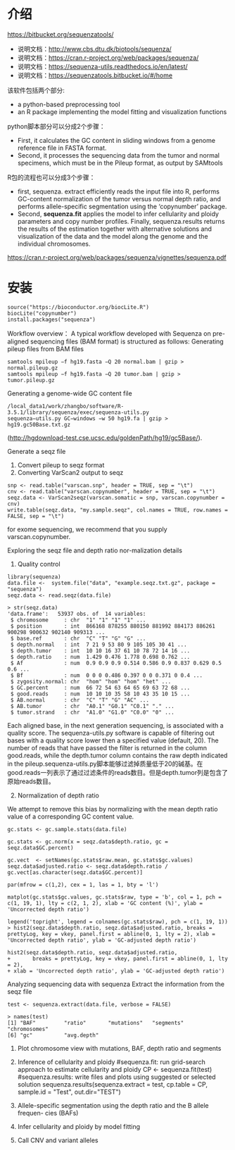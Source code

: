 # 介绍
https://bitbucket.org/sequenzatools/

+ 说明文档：http://www.cbs.dtu.dk/biotools/sequenza/
+ 说明文档：https://cran.r-project.org/web/packages/sequenza/
+ 说明文档：https://sequenza-utils.readthedocs.io/en/latest/
+ 说明文档：https://sequenzatools.bitbucket.io/#/home

该软件包括两个部分:
+ a python-based preprocessing tool
+ an R package implementing the model fitting and visualization functions

python脚本部分可以分成2个步骤：
+ First, it calculates the GC content in sliding windows from a genome reference file in FASTA format.
+ Second, it processes the sequencing data from the tumor and normal specimens, which must be in the Pileup format, as output by SAMtools


R包的流程也可以分成3个步骤：
+ first, sequenza. extract efficiently reads the input file into R, performs GC-content normalization of the tumor versus normal depth ratio, and performs allele-specific segmentation using the ‘copynumber’ package.
+ Second, **sequenza.fit** applies the model to infer cellularity and ploidy parameters and copy number profiles.
Finally, sequenza.results returns the results of the estimation together with alternative solutions and visualization of the data and the model along the genome and the individual chromosomes.

https://cran.r-project.org/web/packages/sequenza/vignettes/sequenza.pdf

# 安装
```
source("https://bioconductor.org/biocLite.R")
biocLite("copynumber")
install.packages("sequenza")
```


Workflow overview：
A typical workflow developed with Sequenza on pre-aligned sequencing files (BAM format) is structured as follows:
Generating pileup files from BAM files
```
samtools mpileup −f hg19.fasta −Q 20 normal.bam | gzip > normal.pileup.gz
samtools mpileup −f hg19.fasta −Q 20 tumor.bam | gzip > tumor.pileup.gz
```

Generating a genome-wide GC content file
```
/local_data1/work/zhangbo/software/R-3.5.1/library/sequenza/exec/sequenza-utils.py
sequenza−utils.py GC−windows −w 50 hg19.fa | gzip > hg19.gc50Base.txt.gz
```
(http://hgdownload-test.cse.ucsc.edu/goldenPath/hg19/gc5Base/).

Generate a seqz file
1. Convert pileup to seqz format
2. Converting VarScan2 output to seqz
```
snp <- read.table("varscan.snp", header = TRUE, sep = "\t")
cnv <- read.table("varscan.copynumber", header = TRUE, sep = "\t")
seqz.data <- VarScan2seqz(varscan.somatic = snp, varscan.copynumber = cnv)
write.table(seqz.data, "my.sample.seqz", col.names = TRUE, row.names = FALSE, sep = "\t")
```
for exome sequencing, we recommend that you supply varscan.copynumber.

Exploring the seqz file and depth ratio nor-malization details
1. Quality control
```
library(sequenza)
data.file <-  system.file("data", "example.seqz.txt.gz", package = "sequenza")
seqz.data <- read.seqz(data.file)

> str(seqz.data)
'data.frame':	53937 obs. of  14 variables:
 $ chromosome     : chr  "1" "1" "1" "1" ...
 $ position       : int  866168 878255 880150 881992 884173 886261 900298 900632 902140 909313 ...
 $ base.ref       : chr  "C" "T" "G" "G" ...
 $ depth.normal   : int  7 21 9 53 80 9 105 105 30 41 ...
 $ depth.tumor    : int  10 10 16 37 61 10 78 72 14 16 ...
 $ depth.ratio    : num  1.429 0.476 1.778 0.698 0.762 ...
 $ Af             : num  0.9 0.9 0.9 0.514 0.586 0.9 0.837 0.629 0.5 0.6 ...
 $ Bf             : num  0 0 0 0.486 0.397 0 0 0.371 0 0.4 ...
 $ zygosity.normal: chr  "hom" "hom" "hom" "het" ...
 $ GC.percent     : num  66 72 54 63 64 65 69 63 72 68 ...
 $ good.reads     : num  10 10 10 35 58 10 43 35 10 15 ...
 $ AB.normal      : chr  "C" "T" "G" "AC" ...
 $ AB.tumor       : chr  "A0.1" "G0.1" "C0.1" "." ...
 $ tumor.strand   : chr  "A1.0" "G1.0" "C0.0" "0" ...
```
Each aligned base, in the next generation sequencing, is associated with a quality score. The sequenza-utils.py software is capable of filtering out bases with a quality score lower then a specified value (default, 20). The number of reads that have passed the filter is returned in the column good.reads, while the depth.tumor column contains the raw depth indicated in the pileup.sequenza-utils.py脚本能够过滤掉质量低于20的碱基。在good.reads一列表示了通过过滤条件的reads数目。但是depth.tumor列是包含了原始reads数目。

2. Normalization of depth ratio

We attempt to remove this bias by normalizing with the mean depth ratio value of a corresponding GC content value.
```
gc.stats <- gc.sample.stats(data.file)

gc.stats <- gc.norm(x = seqz.data$depth.ratio, gc = seqz.data$GC.percent)

gc.vect  <- setNames(gc.stats$raw.mean, gc.stats$gc.values)
seqz.data$adjusted.ratio <- seqz.data$depth.ratio / gc.vect[as.character(seqz.data$GC.percent)]

par(mfrow = c(1,2), cex = 1, las = 1, bty = 'l') 

matplot(gc.stats$gc.values, gc.stats$raw, type = 'b', col = 1, pch = c(1, 19, 1), lty = c(2, 1, 2), xlab = 'GC content (%)', ylab = 'Uncorrected depth ratio')

legend('topright', legend = colnames(gc.stats$raw), pch = c(1, 19, 1)) > hist2(seqz.data$depth.ratio, seqz.data$adjusted.ratio, breaks = prettyLog, key = vkey, panel.first = abline(0, 1, lty = 2), xlab = 'Uncorrected depth ratio', ylab = 'GC-adjusted depth ratio')

hist2(seqz.data$depth.ratio, seqz.data$adjusted.ratio,
+       breaks = prettyLog, key = vkey, panel.first = abline(0, 1, lty = 2),
+ xlab = 'Uncorrected depth ratio', ylab = 'GC-adjusted depth ratio')
```

Analyzing sequencing data with sequenza
Extract the information from the seqz file
```
test <- sequenza.extract(data.file, verbose = FALSE)

> names(test)
[1] "BAF"         "ratio"       "mutations"   "segments"    "chromosomes"
[6] "gc"          "avg.depth"  
```
1. Plot chromosome view with mutations, BAF, depth ratio and segments
2. Inference of cellularity and ploidy
#sequenza.fit: run grid-search approach to estimate cellularity and ploidy
CP <- sequenza.fit(test)
#sequenza.results: write files and plots using suggested or selected solution
sequenza.results(sequenza.extract = test,
                 cp.table = CP, sample.id = "Test",
                 out.dir="TEST")

3. Allele-specific segmentation using the depth ratio and the B allele frequen- cies (BAFs)
4. Infer cellularity and ploidy by model fitting 
5. Call CNV and variant alleles

